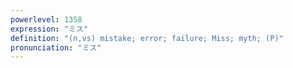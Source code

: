 ```yaml
---
powerlevel: 1358
expression: "ミス"
definition: "(n,vs) mistake; error; failure; Miss; myth; (P)"
pronunciation: "ミス"
---
```

